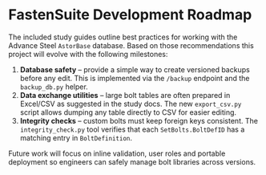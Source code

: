 # FastenSuite Development Roadmap

The included study guides outline best practices for working with the Advance Steel `AstorBase` database. Based on those recommendations this project will evolve with the following milestones:

1. **Database safety** – provide a simple way to create versioned backups before any edit. This is implemented via the `/backup` endpoint and the `backup_db.py` helper.
2. **Data exchange utilities** – large bolt tables are often prepared in Excel/CSV as suggested in the study docs. The new `export_csv.py` script allows dumping any table directly to CSV for easier editing.
3. **Integrity checks** – custom bolts must keep foreign keys consistent. The `integrity_check.py` tool verifies that each `SetBolts.BoltDefID` has a matching entry in `BoltDefinition`.

Future work will focus on inline validation, user roles and portable deployment so engineers can safely manage bolt libraries across versions.

